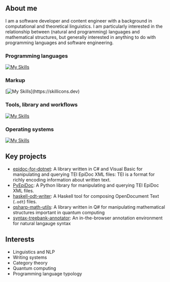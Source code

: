 
## About me
I am a software developer and content engineer with a background in computational and theoretical linguistics. I am particularly interested in the relationship between (natural and programming) languages and mathematical structures, but generally interested in anything to do with programming languages and software engineering.

### Programming languages
[![My Skills](https://skillicons.dev/icons?i=py,cs,dotnet,haskell,ts,js,latex)](https://skillicons.dev)

### Markup
[![My Skills](https://skillicons.dev/icons?i=latex,html,css,)](https://skillicons.dev)

### Tools, library and workflows
[![My Skills](https://skillicons.dev/icons?i=visualstudio,vscode,github,d3)](https://skillicons.dev)

### Operating systems
[![My Skills](https://skillicons.dev/icons?i=windows,linux,ubuntu)](https://skillicons.dev)

## Key projects
- [epidoc-for-dotnet](https://github.com/rsdc2/epidoc-for-dotnet): A library written in C# and Visual Basic for manipulating and querying TEI EpiDoc XML files: TEI is a format for richly encoding information about written text. 
- [PyEpiDoc](https://github.com/rsdc2/PyEpiDoc): A Python library for manipulating and querying TEI EpiDoc XML files.
- [haskell-odt-writer](https://github.com/rsdc2/haskell-odt-writer): A Haskell tool for composing OpenDocument Text (`.odt`) files.
- [qsharp-math-utils](https://github.com/rsdc2/qsharp-math-utils): A library written in Q# for manipulating mathematical structures important in quantum computing
- [syntax-treebank-annotator](https://github.com/rsdc2/syntax-treebank-annotator): An in-the-browser annotation environment for natural langauge syntax

## Interests

- Linguistics and NLP
- Writing systems
- Category theory
- Quantum computing
- Programming language typology
<!--
**rsdc2/rsdc2** is a ✨ _special_ ✨ repository because its `README.md` (this file) appears on your GitHub profile.

Here are some ideas to get you started:

- 🔭 I’m currently working on ...
- 🌱 I’m currently learning ...
- 👯 I’m looking to collaborate on ...
- 🤔 I’m looking for help with ...
- 💬 Ask me about ...
- 📫 How to reach me: ...
- 😄 Pronouns: ...
- ⚡ Fun fact: ...
-->
